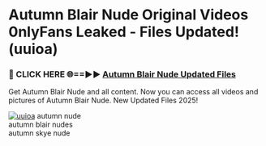 # Autumn Blair Nude Original Videos 0nlyFans Leaked - Files Updated! (uuioa)

<h3>🔴 CLICK HERE 🌐==►► <a href="https://tinyurl.com/yrmya6cz" rel="nofollow">Autumn Blair Nude Updated Files</a></h3>

Get Autumn Blair Nude and all content. Now you can access all videos and pictures of Autumn Blair Nude. New Updated Files 2025!

[![uuioa](https://i.imgur.com/FMdXYCs.gif)](https://tinyurl.com/yrmya6cz)
autumn nude<br>
autumn blair nudes<br>
autumn skye nude